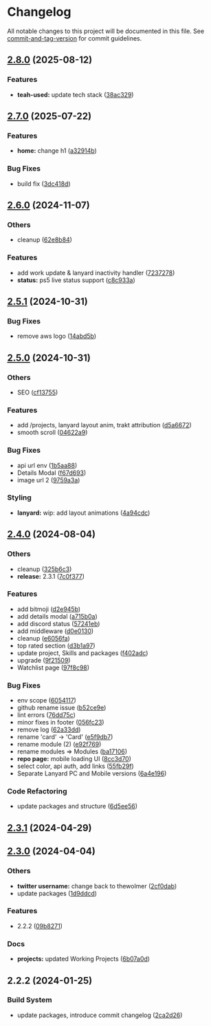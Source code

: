 # Changelog

All notable changes to this project will be documented in this file. See [commit-and-tag-version](https://github.com/absolute-version/commit-and-tag-version) for commit guidelines.

## [2.8.0](https://github.com/thewolmer/WolPortal/branches/compare/v2.8.0..v2.7.0) (2025-08-12)


### Features

* **teah-used:** update tech stack ([38ac329](https://github.com/thewolmer/WolPortal/commits/38ac329dfcce6c6d4b1f0fade7e7259fe1579207))

## [2.7.0](https://github.com/thewolmer/WolPortal/branches/compare/v2.7.0..v2.6.0) (2025-07-22)


### Features

* **home:** change h1 ([a32914b](https://github.com/thewolmer/WolPortal/commits/a32914b1d0ffafaa67da6182ee4b9a612d199a8e))


### Bug Fixes

* build fix ([3dc418d](https://github.com/thewolmer/WolPortal/commits/3dc418d81ea719807070caf21f964505b488e5b4))

## [2.6.0](https://github.com/thewolmer/WolPortal/branches/compare/v2.6.0..v2.5.1) (2024-11-07)


### Others

* cleanup ([62e8b84](https://github.com/thewolmer/WolPortal/commits/62e8b8408e47bff02256ec0da2f6b65242147faa))


### Features

* add work update & lanyard inactivity handler ([7237278](https://github.com/thewolmer/WolPortal/commits/7237278528fa62590e1a69c16235af16fc02bb9a))
* **status:** ps5 live status support ([c8c933a](https://github.com/thewolmer/WolPortal/commits/c8c933ae0533d3e6a7c1efcccfbdfaa435bc6737))

## [2.5.1](https://github.com/thewolmer/WolPortal/branches/compare/v2.5.1..v2.5.0) (2024-10-31)


### Bug Fixes

* remove aws logo ([14abd5b](https://github.com/thewolmer/WolPortal/commits/14abd5bd458d55c3aacd9beb32ea184195bf009e))

## [2.5.0](https://github.com/thewolmer/WolPortal/branches/compare/v2.5.0..v2.4.0) (2024-10-31)


### Others

* SEO ([cf13755](https://github.com/thewolmer/WolPortal/commits/cf137558431dee63bc4f0d12b025f1680c61dd3d))


### Features

* add /projects, lanyard layout anim, trakt attribution ([d5a6672](https://github.com/thewolmer/WolPortal/commits/d5a667279cb808d6b5dd28d5eb5e80342f34ae92))
* smooth scroll ([04622a9](https://github.com/thewolmer/WolPortal/commits/04622a945eedc3ba875bec296631462b81620158))


### Bug Fixes

* api url env ([1b5aa88](https://github.com/thewolmer/WolPortal/commits/1b5aa882e90c9bd6abbb3395de1f61f64ec3283e))
* Details Modal ([f67d693](https://github.com/thewolmer/WolPortal/commits/f67d69333c1a79b5afe640f1ff2d203458858df4))
* image url 2 ([9759a3a](https://github.com/thewolmer/WolPortal/commits/9759a3ab3b485bf7efaf0097ff39e4e14ac6f441))


### Styling

* **lanyard:** wip: add layout animations ([4a94cdc](https://github.com/thewolmer/WolPortal/commits/4a94cdcd20b47e5f94d6a4d6b6a8d1519394ca41))

## [2.4.0](https://github.com/thewolmer/WolPortal/branches/compare/v2.4.0..v2.3.0) (2024-08-04)


### Others

* cleanup ([325b6c3](https://github.com/thewolmer/WolPortal/commits/325b6c370a01fbcbed0a4c05ea4bfe57a346d3e3))
* **release:** 2.3.1 ([7c0f377](https://github.com/thewolmer/WolPortal/commits/7c0f377837630a2eea9861b08d4a54d291adc0c3))


### Features

* add bitmoji ([d2e945b](https://github.com/thewolmer/WolPortal/commits/d2e945bef3a0280d642eb86a7d8942bcd53fdf21))
* add details modal ([a715b0a](https://github.com/thewolmer/WolPortal/commits/a715b0abb913365b63dd4dce9a4452f3353c94dd))
* add discord status ([57241eb](https://github.com/thewolmer/WolPortal/commits/57241eba10b3b081b517499cb783cd2de85d480a))
* add middleware ([d0e0130](https://github.com/thewolmer/WolPortal/commits/d0e01302bb50cda2377abe8bcd952cdf7f46cd4c))
* cleanup ([e6056fa](https://github.com/thewolmer/WolPortal/commits/e6056fa4728ec3166698f6a2556c2fb384447fab))
* top rated section ([d3b1a97](https://github.com/thewolmer/WolPortal/commits/d3b1a97992feb5275440ae934a1ffe2ddf2eebd7))
* update project, Skills and packages ([f402adc](https://github.com/thewolmer/WolPortal/commits/f402adc00a115293a2a9be66fc5ee9a4a76d2b75))
* upgrade ([9f21509](https://github.com/thewolmer/WolPortal/commits/9f21509d37a4cf79d44a8e8bb901a7139b9f10ef))
* Watchlist page ([97f8c98](https://github.com/thewolmer/WolPortal/commits/97f8c98b63083f6ce5da6ba1262f79258f7db8cf))


### Bug Fixes

* env scope ([6054117](https://github.com/thewolmer/WolPortal/commits/6054117dc6374a328b64b47c388baec8958044ee))
* github rename issue ([b52ce9e](https://github.com/thewolmer/WolPortal/commits/b52ce9ef3408f3d66ad016db0ddccfe9682c2d53))
* lint errors ([76dd75c](https://github.com/thewolmer/WolPortal/commits/76dd75c1fd063e64c043261d5d45b22e37bcaa82))
* minor fixes in footer ([056fc23](https://github.com/thewolmer/WolPortal/commits/056fc2362d529f7efef7fce8143daf93a6c1416a))
* remove log ([62a33dd](https://github.com/thewolmer/WolPortal/commits/62a33ddcbb90659aef6f29dbb520ce80c2046fc7))
* rename 'card' -> 'Card' ([e5f9db7](https://github.com/thewolmer/WolPortal/commits/e5f9db7295de78c41cee28cf2e7b74568fb4887d))
* rename module (2) ([e92f769](https://github.com/thewolmer/WolPortal/commits/e92f7693dde05517c358aa16c6475fd8a6cde27a))
* rename modules => Modules ([ba17106](https://github.com/thewolmer/WolPortal/commits/ba171060a974337a2703f9a196166600d0cf678b))
* **repo page:** mobile loading UI ([8cc3d70](https://github.com/thewolmer/WolPortal/commits/8cc3d706c6318d0170a03fecc20fdd7e29718360))
* select color, api auth, add links ([55fb29f](https://github.com/thewolmer/WolPortal/commits/55fb29fe662db798a47c90b56c183efaef33d40c))
* Separate Lanyard PC and Mobile versions ([6a4e196](https://github.com/thewolmer/WolPortal/commits/6a4e1968fe9694baf546dc6834851da92a0fa0b8))


### Code Refactoring

* update packages and structure ([6d5ee56](https://github.com/thewolmer/WolPortal/commits/6d5ee566197cde9f2570863e100de503ad5f4ed5))

## [2.3.1](https://github.com/thewolmer/WolPortal/branches/compare/v2.3.1..v2.3.0) (2024-04-29)

## [2.3.0](https://github.com/thewolmer/WolPortal/branches/compare/v2.3.0..v2.2.2) (2024-04-04)


### Others

* **twitter username:** change back to thewolmer ([2cf0dab](https://github.com/thewolmer/WolPortal/commits/2cf0dab340e0113c1c64d0ef296888977eaf2dd3))
* update packages ([1d9ddcd](https://github.com/thewolmer/WolPortal/commits/1d9ddcddf3d369787f907eba3695aba36077ba8b))


### Features

* 2.2.2 ([09b8271](https://github.com/thewolmer/WolPortal/commits/09b8271dd210876b598ca23b0a454ebd00f7b542))


### Docs

* **projects:** updated Working Projects ([6b07a0d](https://github.com/thewolmer/WolPortal/commits/6b07a0d48940348d92d1b5da5eb5e525c52e5907))

## 2.2.2 (2024-01-25)

### Build System

- update packages, introduce commit changelog ([2ca2d26](https://github.com/thewolmer/WolPortal/commits/2ca2d26390d467558dc6d7333f6189f995126b11))

